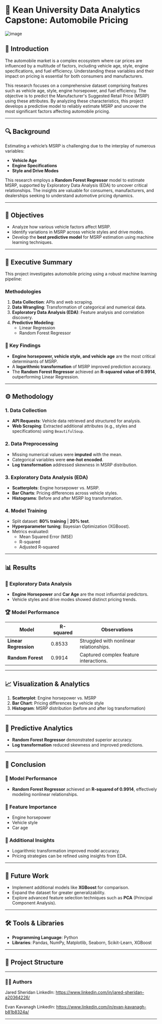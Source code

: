 # 🚗 Kean University Data Analytics Capstone: Automobile Pricing  

![image](https://github.com/user-attachments/assets/fc9a18cd-73ce-49e0-9f6d-b0a12c7769dd)


## 📌 Introduction  
The automobile market is a complex ecosystem where car prices are influenced by a multitude of factors, including vehicle age, style, engine specifications, and fuel efficiency. Understanding these variables and their impact on pricing is essential for both consumers and manufacturers.  

This research focuses on a comprehensive dataset comprising features such as vehicle age, style, engine horsepower, and fuel efficiency. The objective is to predict the Manufacturer's Suggested Retail Price (MSRP) using these attributes. By analyzing these characteristics, this project develops a predictive model to reliably estimate MSRP and uncover the most significant factors affecting automobile pricing.  

---

## 🔍 Background  
Estimating a vehicle’s MSRP is challenging due to the interplay of numerous variables:  

- **Vehicle Age**  
- **Engine Specifications**  
- **Style and Drive Modes**  

This research employs a **Random Forest Regressor** model to estimate MSRP, supported by Exploratory Data Analysis (EDA) to uncover critical relationships. The insights are valuable for consumers, manufacturers, and dealerships seeking to understand automotive pricing dynamics.  

---

## 🎯 Objectives  
- Analyze how various vehicle factors affect MSRP.  
- Identify variations in MSRP across vehicle styles and drive modes.  
- Develop the **best predictive model** for MSRP estimation using machine learning techniques.  

---

## 📝 Executive Summary  

This project investigates automobile pricing using a robust machine learning pipeline:  

### Methodologies  
1. **Data Collection**: APIs and web scraping.  
2. **Data Wrangling**: Transformation of categorical and numerical data.  
3. **Exploratory Data Analysis (EDA)**: Feature analysis and correlation discovery.  
4. **Predictive Modeling**:  
   - Linear Regression  
   - Random Forest Regressor  

### 🔑 Key Findings  
- **Engine horsepower, vehicle style, and vehicle age** are the most critical determinants of MSRP.  
- A **logarithmic transformation** of MSRP improved prediction accuracy.  
- The **Random Forest Regressor** achieved an **R-squared value of 0.9914**, outperforming Linear Regression.  

---

## ⚙️ Methodology  

### 1. Data Collection  
- **API Requests**: Vehicle data retrieved and structured for analysis.  
- **Web Scraping**: Extracted additional attributes (e.g., styles and specifications) using `BeautifulSoup`.  

### 2. Data Preprocessing  
- Missing numerical values were **imputed** with the mean.  
- Categorical variables were **one-hot encoded**.  
- **Log transformation** addressed skewness in MSRP distribution.  

### 3. Exploratory Data Analysis (EDA)  
- **Scatterplots**: Engine horsepower vs. MSRP.  
- **Bar Charts**: Pricing differences across vehicle styles.  
- **Histograms**: Before and after MSRP log transformation.  

### 4. Model Training  
- Split dataset: **80% training** | **20% test**.  
- **Hyperparameter tuning**: Bayesian Optimization (XGBoost).  
- Metrics evaluated:  
   - Mean Squared Error (MSE)  
   - R-squared  
   - Adjusted R-squared  

---

## 📊 Results  

### 🔎 Exploratory Data Analysis  
- **Engine Horsepower** and **Car Age** are the most influential predictors.  
- Vehicle styles and drive modes showed distinct pricing trends.  

### 🏆 Model Performance  
| Model                  | R-squared | Observations                                   |  
|------------------------|-----------|-----------------------------------------------|  
| **Linear Regression**  | 0.8533    | Struggled with nonlinear relationships.       |  
| **Random Forest**      | 0.9914    | Captured complex feature interactions.        |  

---

## 📈 Visualization & Analytics  

1. **Scatterplot**: Engine horsepower vs. MSRP  
2. **Bar Chart**: Pricing differences by vehicle style  
3. **Histogram**: MSRP distribution (before and after log transformation)  

---

## 🤖 Predictive Analytics  
- **Random Forest Regressor** demonstrated superior accuracy.  
- **Log transformation** reduced skewness and improved predictions.  

---

## 🏁 Conclusion  

### 🚀 Model Performance  
- **Random Forest Regressor** achieved an **R-squared of 0.9914**, effectively modeling nonlinear relationships.  

### 🔑 Feature Importance  
- Engine horsepower  
- Vehicle style  
- Car age  

### 📌 Additional Insights  
- Logarithmic transformation improved model accuracy.  
- Pricing strategies can be refined using insights from EDA.  

---

## 🔮 Future Work  
- Implement additional models like **XGBoost** for comparison.  
- Expand the dataset for greater generalizability.  
- Explore advanced feature selection techniques such as **PCA** (Principal Component Analysis).  

---

## 🛠️ Tools & Libraries  
- **Programming Language**: Python  
- **Libraries**: Pandas, NumPy, Matplotlib, Seaborn, Scikit-Learn, XGBoost  

---

## 📂 Project Structure  


---

### 👨‍💻 Authors 

Jared Sheridan 
LinkedIn: https://www.linkedin.com/in/jared-sheridan-a20364226/


Evan Kavanagh
LinkedIn: https://www.linkedin.com/in/evan-kavanagh-b81b8324a/


---
